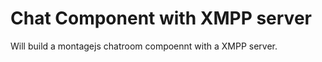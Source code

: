 
Chat Component with XMPP server
============

Will build a montagejs chatroom compoennt with a XMPP server.


